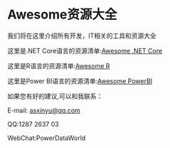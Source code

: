 # Awesome资源大全

我们将在这里介绍所有开发，IT相关的工具和资源大全

这里是.NET Core语言的资源清单:[Awesome .NET Core](https://github.com/asxinyu/AwesomeResources/blob/master/NetCore.md)

这里是R语言的资源清单:[Awesome R](https://github.com/asxinyu/AwesomeResources/blob/master/R.md)


这里是Power BI语言的资源清单:[Awesome PowerBI](https://github.com/asxinyu/AwesomeResources/blob/master/PowerBI.md)

如果您有好的建议,可以和我联系：

E-mail: asxinyu@qq.com

QQ:1287 2637 03

WebChat:PowerDataWorld
